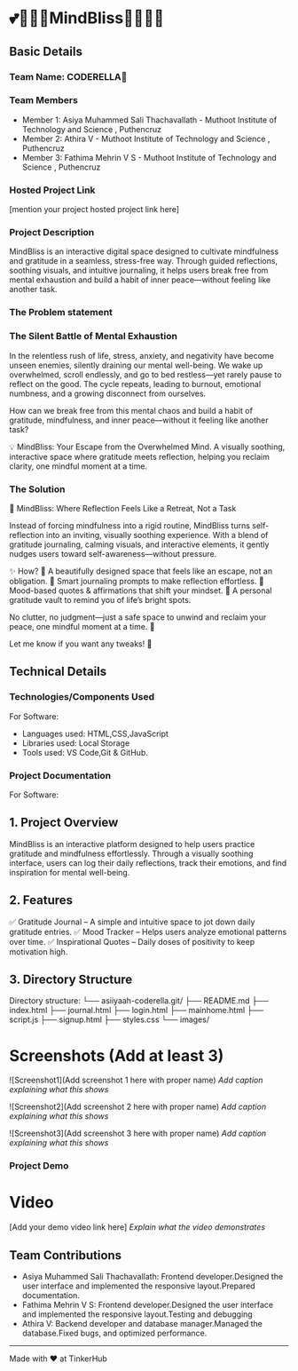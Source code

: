 #  💕🧘🏻‍♂️MindBliss🧘🏻‍♂️💕


## Basic Details
### Team Name: CODERELLA👑


### Team Members
- Member 1: Asiya Muhammed Sali Thachavallath - Muthoot Institute of Technology and Science , Puthencruz
- Member 2: Athira V - Muthoot Institute of Technology and Science , Puthencruz
- Member 3: Fathima Mehrin V S - Muthoot Institute of Technology and Science , Puthencruz

### Hosted Project Link
[mention your project hosted project link here]

### Project Description
MindBliss is an interactive digital space designed to cultivate mindfulness and gratitude in a seamless, stress-free way. Through guided reflections, soothing visuals, and intuitive journaling, it helps users break free from mental exhaustion and build a habit of inner peace—without feeling like another task.

### The Problem statement

### The Silent Battle of Mental Exhaustion

In the relentless rush of life, stress, anxiety, and negativity have become unseen enemies, silently draining our mental well-being. We wake up overwhelmed, scroll endlessly, and go to bed restless—yet rarely pause to reflect on the good. The cycle repeats, leading to burnout, emotional numbness, and a growing disconnect from ourselves.

How can we break free from this mental chaos and build a habit of gratitude, mindfulness, and inner peace—without it feeling like another task?

💡 MindBliss: Your Escape from the Overwhelmed Mind.
A visually soothing, interactive space where gratitude meets reflection, helping you reclaim clarity, one mindful moment at a time.

### The Solution
🌿 MindBliss: Where Reflection Feels Like a Retreat, Not a Task

Instead of forcing mindfulness into a rigid routine, MindBliss turns self-reflection into an inviting, visually soothing experience. With a blend of gratitude journaling, calming visuals, and interactive elements, it gently nudges users toward self-awareness—without pressure.

✨ How?
🔹 A beautifully designed space that feels like an escape, not an obligation.
🔹 Smart journaling prompts to make reflection effortless.
🔹 Mood-based quotes & affirmations that shift your mindset.
🔹 A personal gratitude vault to remind you of life’s bright spots.

No clutter, no judgment—just a safe space to unwind and reclaim your peace, one mindful moment at a time. 💙

Let me know if you want any tweaks! 🚀

## Technical Details
### Technologies/Components Used
For Software:
- Languages used: HTML,CSS,JavaScript
- Libraries used: Local Storage
- Tools used: VS Code,Git & GitHub.
  
### Project Documentation
For Software:
## 1. Project Overview
MindBliss is an interactive platform designed to help users practice gratitude and mindfulness effortlessly. Through a visually soothing interface, users can log their daily reflections, track their emotions, and find inspiration for mental well-being.

## 2. Features
✅ Gratitude Journal – A simple and intuitive space to jot down daily gratitude entries.
✅ Mood Tracker – Helps users analyze emotional patterns over time.
✅ Inspirational Quotes – Daily doses of positivity to keep motivation high.

## 3. Directory Structure
Directory structure:
└── asiiyaah-coderella.git/
    ├── README.md
    ├── index.html
    ├── journal.html
    ├── login.html
    ├── mainhome.html
    ├── script.js
    ├── signup.html
    ├── styles.css
    └── images/

# Screenshots (Add at least 3)
![Screenshot1](Add screenshot 1 here with proper name)
*Add caption explaining what this shows*

![Screenshot2](Add screenshot 2 here with proper name)
*Add caption explaining what this shows*

![Screenshot3](Add screenshot 3 here with proper name)
*Add caption explaining what this shows*


### Project Demo
# Video
[Add your demo video link here]
*Explain what the video demonstrates*

## Team Contributions
- Asiya Muhammed Sali Thachavallath: Frontend developer.Designed the user interface and implemented the responsive layout.Prepared documentation. 
- Fathima Mehrin V S:  Frontend developer.Designed the user interface and implemented the responsive layout.Testing and debugging 
- Athira V: Backend developer and database manager.Managed the database.Fixed bugs, and optimized performance.

---
Made with ❤️ at TinkerHub
